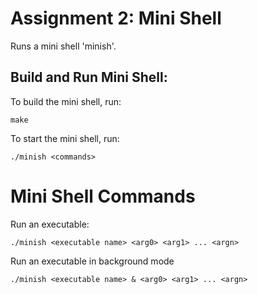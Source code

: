 # Assignment 2: Mini Shell 
Runs a mini shell 'minish'.

## Build and Run Mini Shell:
To build the mini shell, run:
```
make
```

To start the mini shell, run:
```
./minish <commands>
```

# Mini Shell Commands
Run an executable:
```
./minish <executable name> <arg0> <arg1> ... <argn>
```

Run an executable in background mode
```
./minish <executable name> & <arg0> <arg1> ... <argn>
```

